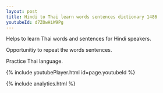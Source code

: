 ```yaml
---
layout: post
title: Hindi to Thai learn words sentences dictionary 1486 
youtubeId: d7ZOwHiW9Pg
---
```

 
 
Helps to learn Thai words and sentences for Hindi speakers.

Opportunitiy to repeat the words sentences. 

Practice Thai language. 
 
{% include youtubePlayer.html id=page.youtubeId %}
 
 
{% include analytics.html %}